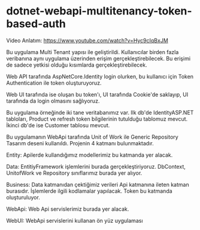 # dotnet-webapi-multitenancy-token-based-auth

Video Anlatım: https://www.youtube.com/watch?v=Hyc9cIqBxJM
 
Bu uygulama Multi Tenant yapısı ile geliştirildi. Kullanıcılar birden fazla veribanına aynı uygulama üzerinden erişim gerçekleştirebilecek. Bu erişimi de sadece yetkisi olduğu kısımlarda gerçekleştirebilecek.​

Web API tarafında AspNetCore.Identity login olurken, bu kullanıcı için Token Authentication ile token oluşturuyoruz.

Web UI tarafında ise oluşan bu token'ı,  UI tarafında Cookie'de saklayıp, UI tarafında da login olmasını sağlıyoruz.


Bu uygulama örneğinde iki tane veritabanımız var.​
Ilk db'de IdentityASP.NET tabloları, Product ve refresh token bilgilerinin tutulduğu tablomuz mevcut.​
İkinci db'de ise Customer tablosu mevcut.​

Bu uygulamanın WebApi tarafında Unit of Work ile Generic Repository Tasarım deseni kullanıldı. Projenin 4 katmanı bulunmaktadır.​

Entity: Apilerde kullandığımız modellerimiz bu katmanda yer alacak.​

Data: EntitiyFramework işlemlerini burada gerçekleştiriyoruz. DbContext, UnitofWork ve Repository sınıflarımız burada yer alıyor.​

Business: Data katmanıdan çektiğimiz verileri Api katmanına ileten katman burasıdır. İşlemlerde ilgili kodlamalar yapılacak.​ Token bu katmanda oluşturuluyor.

WebApi: Web Api servislerimiz burada yer alacak.​

WebUI: WebApi servislerini kullanan ön yüz uygulaması​


